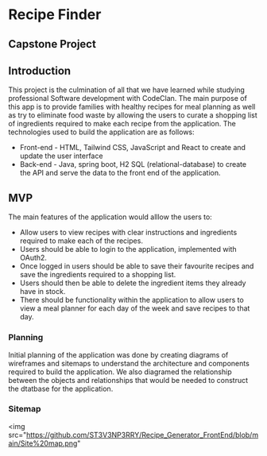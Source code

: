 # Recipe Finder

## Capstone Project

## Introduction
This project is the culmination of all that we have learned while studying professional Software development with CodeClan. The main purpose of this app is to provide families with healthy recipes for meal planning as well as try to eliminate food waste by allowing the users to curate a shopping list of ingredients required to make each recipe from the application. The technologies used to build the application are as follows:

* Front-end - HTML, Tailwind CSS, JavaScript and React to create and update the user interface
* Back-end - Java, spring boot, H2 SQL (relational-database) to create the API and serve the data to the front end of the application.

## MVP
The main features of the application would alllow the users to:
* Allow users to view recipes with clear instructions and ingredients required to make each of the recipes.
* Users should be able to login to the application, implemented with OAuth2.
* Once logged in users should be able to save their favourite recipes and save the ingredients required to a shopping list.
* Users should then be able to delete the ingredient items they already have in stock.
* There should be functionality within the application to allow users to view a meal planner for each day of the week and save recipes to that day.

### Planning
Initial planning of the application was done by creating diagrams of wireframes and sitemaps to understand the architecture and components required to build the application. We also diagramed the relationship between the objects and relationships that would be needed to construct the dtatbase for the application.

### Sitemap

<img src="https://github.com/ST3V3NP3RRY/Recipe_Generator_FrontEnd/blob/main/Site%20map.png"




